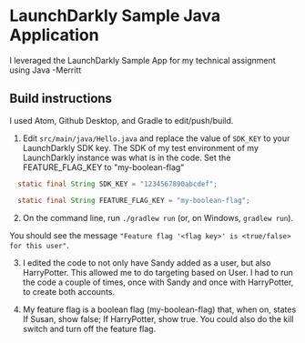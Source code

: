 # LaunchDarkly Sample Java Application 

I leveraged the LaunchDarkly Sample App for my technical assignment using Java -Merritt

## Build instructions 

I used Atom, Github Desktop, and Gradle to edit/push/build.

1. Edit `src/main/java/Hello.java` and replace the value of `SDK_KEY` to your LaunchDarkly SDK key. The SDK of my test environment of my LaunchDarkly instance was what is in the code. Set the FEATURE_FLAG_KEY to "my-boolean-flag"

```java
  static final String SDK_KEY = "1234567890abcdef";

  static final String FEATURE_FLAG_KEY = "my-boolean-flag";
```

2. On the command line, run `./gradlew run` (or, on Windows, `gradlew run`).

You should see the message `"Feature flag '<flag key>' is <true/false> for this user"`.

3. I edited the code to not only have Sandy added as a user, but also HarryPotter. This allowed me to do targeting based on User. I had to run the code a couple of times, once with Sandy and once with HarryPotter, to create both accounts.

4. My feature flag is a boolean flag (my-boolean-flag) that, when on, states If Susan, show false; If HarryPotter, show true. You could also do the kill switch and turn off the feature flag.
